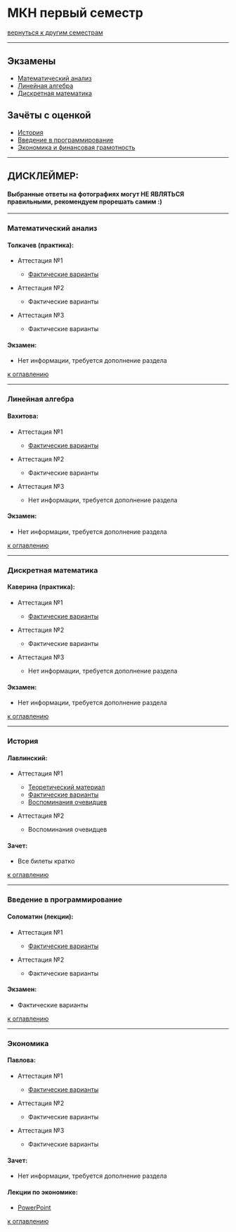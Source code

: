 # МКН первый семестр
[вернуться к другим семестрам](mkn.md)

***

## Экзамены
+ [Математический анализ](#Математический-анализ)
+ [Линейная алгебра](#Линейная-алгебра)
+ [Дискретная математика](#Дискретная-математика)

## Зачёты с оценкой
+ [История](#История)
+ [Введение в программирование](#Введение-в-программирование)
+ [Экономика и финансовая грамотность](#Экономика)

***

## ДИСКЛЕЙМЕР:
#### Выбранные ответы на фотографиях могут НЕ ЯВЛЯТЬСЯ правильными, рекомендуем прорешать самим :)

***

### Математический анализ

#### Толкачев (практика):
+ Аттестация №1
    + [Фактические варианты](../subjects/1-sem/mathan/mathan-mkn/mathan-pr-att-1-fact.md)

+ Аттестация №2
  + Фактические варианты

+ Аттестация №3
  + Фактические варианты

#### Экзамен:
+ Нет информации, требуется дополнение раздела

[к оглавлению](#Экзамены)

***

### Линейная алгебра

#### Вахитова:
+ Аттестация №1
  + [Фактические варианты](../subjects/1-sem/lin-alg/lin-alg-pr-att-1-fact.md)


+ Аттестация №2
  + Фактические варианты


+ Аттестация №3
    + Нет информации, требуется дополнение раздела


#### Экзамен:
+ Нет информации, требуется дополнение раздела

[к оглавлению](#Экзамены)

***

### Дискретная математика

#### Каверина (практика):
+ Аттестация №1 
    + [Фактические варианты](../subjects/1-sem/dm/dm-mkn/dm-pr-att-1-fact.md)

+ Аттестация №2
  + Фактические варианты

+ Аттестация №3 
    + Нет информации, требуется дополнение раздела

#### Экзамен:
+ Нет информации, требуется дополнение раздела

[к оглавлению](#Экзамены)

***

### История

#### Лавлинский:
+ Аттестация №1
    + [Теоретический материал](../subjects/1-sem/hist/hist-att-1/hist-att-1-theory.md)
    + [Фактические варианты](../subjects/1-sem/hist/hist-att-1/hist-att-1-fact.md)
    + [Воспоминания очевидцев](../subjects/1-sem/hist/hist-att-1/hist-att-1-memories.md)

+ Аттестация №2
  + Воспоминания очевидцев

#### Зачет:
+ Все билеты кратко

[к оглавлению](#Экзамены)

***

### Введение в программирование

#### Соломатин (лекции):
+ Аттестация №1
    + [Фактические варианты](../subjects/1-sem/enter-prog/enter-prog-att-1-fact.md)

+ Аттестация №2
  + Фактические варианты

#### Экзамен:
+ Фактические варианты

[к оглавлению](#Экзамены)

***

### Экономика

#### Павлова:
+ Аттестация №1
  + [Фактические варианты](../subjects/1-sem/economy/economy-att-1-fact.md)

+ Аттестация №2
  + Фактические варианты

+ Аттестация №3
  + Фактические варианты

#### Зачет:
+ Нет информации, требуется дополнение раздела

#### Лекции по экономике:
+ [PowerPoint](https://drive.google.com/drive/folders/1EhTxnwlJM0eSivPyDDbxhVddQrVcPUsE?usp=sharing)

[к оглавлению](#Экзамены)
